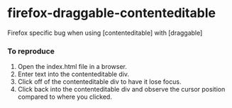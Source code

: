 # firefox-draggable-contenteditable
Firefox specific bug when using [contenteditable] with [draggable]

### To reproduce

1. Open the index.html file in a browser.
2. Enter text into the contenteditable div.
3. Click off of the contenteditable div to have it lose focus.
4. Click back into the contenteditable div and observe the cursor position compared to where you clicked.